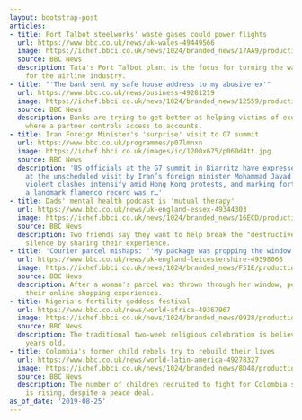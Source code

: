 ```yaml
---
layout: bootstrap-post
articles:
- title: Port Talbot steelworks' waste gases could power flights
  url: https://www.bbc.co.uk/news/uk-wales-49449566
  image: https://ichef.bbci.co.uk/news/1024/branded_news/17AA9/production/_108473969_gettyimages-1161449709.jpg
  source: BBC News
  description: Tata's Port Talbot plant is the focus for turning the waste into biofuel
    for the airline industry.
- title: "'The bank sent my safe house address to my abusive ex'"
  url: https://www.bbc.co.uk/news/business-49281219
  image: https://ichef.bbci.co.uk/news/1024/branded_news/12559/production/_108479057_economicabuse_1copy.jpg
  source: BBC News
  description: Banks are trying to get better at helping victims of economic abuse,
    where a partner controls access to accounts.
- title: Iran Foreign Minister's 'surprise' visit to G7 summit
  url: https://www.bbc.co.uk/programmes/p07lmnxn
  image: https://ichef.bbci.co.uk/images/ic/1200x675/p060d4tt.jpg
  source: BBC News
  description: 'US officials at the G7 summit in Biarritz have expressed surprise
    at the unscheduled visit by Iran’s foreign minister Mohammad Javad Zarif. Also:
    violent clashes intensify amid Hong Kong protests, and marking forty years since
    a landmark flamenco record was r…'
- title: Dads' mental health podcast is 'mutual therapy'
  url: https://www.bbc.co.uk/news/uk-england-essex-49344303
  image: https://ichef.bbci.co.uk/news/1024/branded_news/16ECD/production/_108310939_themouthofmanliness4.jpg
  source: BBC News
  description: Two friends say they want to help break the "destructive habit" of
    silence by sharing their experience.
- title: 'Courier parcel mishaps: ''My package was propping the window open'''
  url: https://www.bbc.co.uk/news/uk-england-leicestershire-49398068
  image: https://ichef.bbci.co.uk/news/1024/branded_news/F51E/production/_108405726_img_0020-1.jpg
  source: BBC News
  description: After a woman's parcel was thrown through her window, people tell of
    their online shopping experiences.
- title: Nigeria's fertility goddess festival
  url: https://www.bbc.co.uk/news/world-africa-49367967
  image: https://ichef.bbci.co.uk/news/1024/branded_news/0928/production/_108344320_229f67ab-aab6-4780-8b00-56ad3ca6cea2.jpg
  source: BBC News
  description: The traditional two-week religious celebration is believed to be 600
    years old.
- title: Colombia's former child rebels try to rebuild their lives
  url: https://www.bbc.co.uk/news/world-latin-america-49278327
  image: https://ichef.bbci.co.uk/news/1024/branded_news/8D48/production/_108286163_mediaitem108286160.jpg
  source: BBC News
  description: The number of children recruited to fight for Colombia's rebel groups
    is rising, despite a peace deal.
as_of_date: '2019-08-25'
---
```


